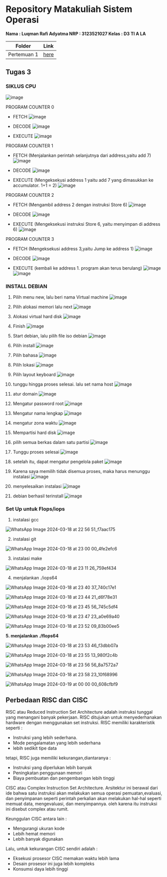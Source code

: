 # Repository Matakuliah Sistem Operasi 
**Nama  : Luqman Rafi Adyatma
NRP  : 3123521027
Kelas  : D3 TI A LA**


| Folder | Link |
| ------ | ---- |
| Pertemuan 1 | [here](./Pertemuan_1)  |
## Tugas 3
### SIKLUS CPU

![image](https://github.com/luqmanrafi/SysOP24-312521027/assets/70551637/3be325de-ff61-4ff8-a694-4a2906fa28e1)


PROGRAM COUNTER 0
- FETCH
  ![image](https://github.com/luqmanrafi/SysOP24-312521027/assets/70551637/a1d73f8d-f067-4456-b056-d5b6b50f1bf9)

- DECODE
  ![image](https://github.com/luqmanrafi/SysOP24-312521027/assets/70551637/fb129fec-f2b6-4a0e-9d1c-1f29a0ff1bf4)

- EXECUTE
  ![image](https://github.com/luqmanrafi/SysOP24-312521027/assets/70551637/0b979003-c876-4877-9921-75e3c0e367da)

PROGRAM COUNTER 1
- FETCH (Menjalankan perintah selanjutnya dari address,yaitu add 7)
  ![image](https://github.com/luqmanrafi/SysOP24-312521027/assets/70551637/4ec321d0-27ee-4945-bdef-6ca925276c22)

- DECODE
  ![image](https://github.com/luqmanrafi/SysOP24-312521027/assets/70551637/4abbba9d-000b-475e-a881-18d9344cba41)

- EXECUTE (Mengeksekusi address 1 yaitu add 7 yang dimasukkan ke accumulator. 1+1 = 2)
  ![image](https://github.com/luqmanrafi/SysOP24-312521027/assets/70551637/2e2aca22-869b-46bb-89b0-a78cc6fdbbcd)

PROGRAM COUNTER 2
- FETCH (Mengambil address 2 dengan instruksi Store 6)
  ![image](https://github.com/luqmanrafi/SysOP24-312521027/assets/70551637/d203e131-5e83-43fd-bfff-1b62d3f01ed6)

- DECODE
  ![image](https://github.com/luqmanrafi/SysOP24-312521027/assets/70551637/386ecccf-1b86-4690-a0bc-75b2d5b616ad)

- EXECUTE (Mengeksekusi instruksi Store 6, yaitu menyimpan di address 6)
  ![image](https://github.com/luqmanrafi/SysOP24-312521027/assets/70551637/e4160788-1fb4-428c-9102-4a332abc375e)

PROGRAM COUNTER 3
- FETCH (Mengeksekusi address 3,yaitu Jump ke address 1)
  ![image](https://github.com/luqmanrafi/SysOP24-312521027/assets/70551637/4537d27c-0b92-4e36-9dd6-472db839fc89)

- DECODE
  ![image](https://github.com/luqmanrafi/SysOP24-312521027/assets/70551637/416ef1cc-8048-4dee-8d2c-91bbae58e441)

- EXECUTE (kembali ke address 1. program akan terus berulang)
  ![image](https://github.com/luqmanrafi/SysOP24-312521027/assets/70551637/aadaa2ae-8934-4554-9a7d-72107e33f500)
  ![image](https://github.com/luqmanrafi/SysOP24-312521027/assets/70551637/e78209e3-b8e6-4b20-816a-f4d31eb215bc)

  



### INSTALL DEBIAN
1. Pilih menu new, lalu beri nama Virtual machine
   ![image](https://github.com/luqmanrafi/SysOP24-312521027/assets/70551637/8c8528c5-ef81-4b5e-9c0e-a2db1159a6a5)

2. Pilih alokasi memori lalu next
   ![image](https://github.com/luqmanrafi/SysOP24-312521027/assets/70551637/4f6f10a4-7cb2-483e-9680-6b46bba4732e)
3. Alokasi virtual hard disk
   ![image](https://github.com/luqmanrafi/SysOP24-312521027/assets/70551637/e997e801-1ce9-43ef-94b5-10649eae0f8a)
4. Finish
   ![image](https://github.com/luqmanrafi/SysOP24-312521027/assets/70551637/5097019e-0f38-42f5-b811-f268711064b4)
5. Start debian, lalu pilih file iso debian
   ![image](https://github.com/luqmanrafi/SysOP24-312521027/assets/70551637/57fe5fb6-fb1a-4b3d-b27c-eb7b0f12af44)
6. Pilih install
   ![image](https://github.com/luqmanrafi/SysOP24-312521027/assets/70551637/3b40fba2-b83c-4583-870f-01c5b2613d72)
7. Pilih bahasa
   ![image](https://github.com/luqmanrafi/SysOP24-312521027/assets/70551637/a0bca4c8-5778-4bc3-b928-6a7e0abd3640)
8. Pilih lokasi
   ![image](https://github.com/luqmanrafi/SysOP24-312521027/assets/70551637/f6fef654-1fd4-4455-aa6c-8be5ad9017aa)
9. Pilih layout keyboard
    ![image](https://github.com/luqmanrafi/SysOP24-312521027/assets/70551637/462b19f4-a188-488a-965f-6b8c3d82fb23)
10. tunggu hingga proses selesai. lalu set nama host
    ![image](https://github.com/luqmanrafi/SysOP24-312521027/assets/70551637/c2309a87-8b5d-45a3-8e25-d45372ba9fa5)
11. atur domain
    ![image](https://github.com/luqmanrafi/SysOP24-312521027/assets/70551637/f32f6d57-c64b-4919-af2c-08de89e44ad0)
12. Mengatur password root
    ![image](https://github.com/luqmanrafi/SysOP24-312521027/assets/70551637/610dfb7e-583a-4a7a-8319-865e43a19547)
13. Mengatur nama lengkap
    ![image](https://github.com/luqmanrafi/SysOP24-312521027/assets/70551637/3b6d3d03-7982-4c88-b721-294fe69aa97e)
14. mengatur zona waktu
    ![image](https://github.com/luqmanrafi/SysOP24-312521027/assets/70551637/84b949f4-d029-444a-8457-ca0eb3d5b78e)
15. Mempartisi hard disk
  ![image](https://github.com/luqmanrafi/SysOP24-312521027/assets/70551637/2f00ff8e-8ea5-4d36-8420-df859afbeb87)
16. pilih semua berkas dalam satu partisi
    ![image](https://github.com/luqmanrafi/SysOP24-312521027/assets/70551637/31f68ecc-7037-4afc-be35-311e4fe522d0)
17. Tunggu proses selesai
    ![image](https://github.com/luqmanrafi/SysOP24-312521027/assets/70551637/e42ed1de-cb9d-4eb4-b6b7-236deb8f8ba7)
18. setelah itu, dapat mengatur pengelola paket
    ![image](https://github.com/luqmanrafi/SysOP24-312521027/assets/70551637/fc4676d2-3a59-4d98-8351-bf01d8a12b85)
19. Karena saya memilih tidak disemua proses, maka harus menunggu instalasi
    ![image](https://github.com/luqmanrafi/SysOP24-312521027/assets/70551637/3785b8cb-97f3-4b15-b8b0-b9d76729e233)
20. menyelesaikan instalasi
    ![image](https://github.com/luqmanrafi/SysOP24-312521027/assets/70551637/fd5a0a34-0714-4ec7-9546-4e5f052ad9e3)
21. debian berhasil terinstall
    ![image](https://github.com/luqmanrafi/SysOP24-312521027/assets/70551637/ae8286a7-6fbe-4080-a5cb-0be9f6b26ffa)




### Set Up untuk Flops/iops
1. instalasi gcc

![WhatsApp Image 2024-03-18 at 22 56 51_f7aac175](https://github.com/luqmanrafi/SysOP24-312521027/assets/70551637/d094d705-ac06-445f-8bb5-54015ca3e5fc)

2. instalasi git

![WhatsApp Image 2024-03-18 at 23 00 00_4fe2efc6](https://github.com/luqmanrafi/SysOP24-312521027/assets/70551637/505bce0d-bdf4-4a48-9b21-ac408d19341a)

3. instalasi make

![WhatsApp Image 2024-03-18 at 23 11 26_759ef434](https://github.com/luqmanrafi/SysOP24-312521027/assets/70551637/7cd3873e-fa87-47b9-aa7a-f6aec72c3864)


4. menjalankan ./iops64

![WhatsApp Image 2024-03-18 at 23 40 37_740c17e1](https://github.com/luqmanrafi/SysOP24-312521027/assets/70551637/5ab63814-51c2-4589-9c4f-5c215be76b74)

![WhatsApp Image 2024-03-18 at 23 44 21_d6f78e31](https://github.com/luqmanrafi/SysOP24-312521027/assets/70551637/e44ba26f-d54e-482f-bd96-e5a9ac3a5a42)

![WhatsApp Image 2024-03-18 at 23 45 56_745c5df4](https://github.com/luqmanrafi/SysOP24-312521027/assets/70551637/7069de69-0b9b-49dc-8ec8-241e74b6fc1b)

![WhatsApp Image 2024-03-18 at 23 47 23_a0e69a40](https://github.com/luqmanrafi/SysOP24-312521027/assets/70551637/43ba85ca-6542-4dd0-bcec-823d3210f69d)

![WhatsApp Image 2024-03-18 at 23 52 09_83b00ee5](https://github.com/luqmanrafi/SysOP24-312521027/assets/70551637/1c46ab49-d15d-42d5-8421-0198b16b355f)



**5. menjalankan ./flops64**  

![WhatsApp Image 2024-03-18 at 23 53 46_f3dbb07a](https://github.com/luqmanrafi/SysOP24-312521027/assets/70551637/45946d57-1ccf-4e74-8b65-c3ba06bea610)

![WhatsApp Image 2024-03-18 at 23 55 13_980f2c4b](https://github.com/luqmanrafi/SysOP24-312521027/assets/70551637/27ed5f83-2ac7-4416-9dfe-55229c30db03)

![WhatsApp Image 2024-03-18 at 23 56 56_8a7572a7](https://github.com/luqmanrafi/SysOP24-312521027/assets/70551637/d67adab7-8b2e-4c02-a327-517d10dc5fe0)

![WhatsApp Image 2024-03-18 at 23 58 23_10f68996](https://github.com/luqmanrafi/SysOP24-312521027/assets/70551637/eb61d7f4-60b7-4474-926d-796fcfcc715d)

![WhatsApp Image 2024-03-19 at 00 00 00_608cfbf9](https://github.com/luqmanrafi/SysOP24-312521027/assets/70551637/75d85a0c-9271-4d9b-91a2-48a0e3567eaf)

## Perbedaan RISC dan CISC

RISC atau Reduced Instruction Set Architecture adalah instruksi tunggal yang menangani banyak pekerjaan. RISC ditujukan untuk menyederhanakan hardware dengan menggunakan set instruksi.
RISC memiliki karakteristik seperti :
- Instruksi yang lebih sederhana.
- Mode pengalamatan yang lebih sederhana
- lebih sedikit tipe data

tetapi, RISC juga memiliki kekurangan,diantaranya :
- Instruksi yang diperlukan lebih banyak
- Peningkatan penggunaan memori
- Biaya pembuatan dan pengembangan lebih tinggi

CISC atau Complex Instruction Set Architecture. Arsitektur ini berawal dari ide bahwa satu instruksi akan melakukan semua operasi pemuatan,evaluasi, dan penyimpanan seperti perintah perkalian akan melakukan hal-hal seperti memuat data, mengevaluasi, dan menyimpannya. oleh karena itu instruksi ini disebut complex atau rumit.

Keunggulan CISC antara lain :
- Mengurangi ukuran kode
- Lebih hemat memori
- Lebih banyak digunakan

Lalu, untuk kekurangan CISC sendiri adalah :
- Eksekusi prosesor CISC memakan waktu lebih lama
- Desain prosesor ini juga lebih kompleks
- Konsumsi daya lebih tinggi
